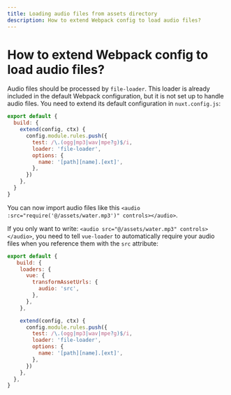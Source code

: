 ```yaml
---
title: Loading audio files from assets directory
description: How to extend Webpack config to load audio files?
---
```


#  How to extend Webpack config to load audio files?

Audio files should be processed by `file-loader`. This loader is already included in the default Webpack configuration, but it is not set up to handle audio files. You need to extend its default configuration in `nuxt.config.js`:

```js
export default {
  build: {
    extend(config, ctx) {
      config.module.rules.push({
        test: /\.(ogg|mp3|wav|mpe?g)$/i,
        loader: 'file-loader',
        options: {
          name: '[path][name].[ext]',
        },
      })
    },
  }
}
```

You can now import audio files like this `<audio :src="require('@/assets/water.mp3')" controls></audio>`.

If you only want to write: `<audio src="@/assets/water.mp3" controls></audio>`, you need to tell `vue-loader` to automatically require your audio files when you reference them with the `src` attribute:

```js
export default {
   build: {
    loaders: {
      vue: {
        transformAssetUrls: {
          audio: 'src',
        },
      },
    },

    extend(config, ctx) {
      config.module.rules.push({
        test: /\.(ogg|mp3|wav|mpe?g)$/i,
        loader: 'file-loader',
        options: {
          name: '[path][name].[ext]',
        },
      })
    },
  },
}
```
